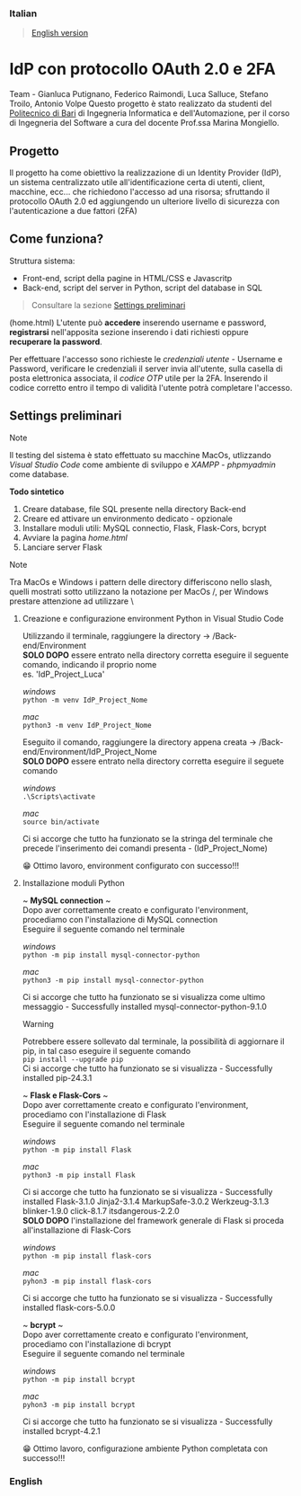### Italian
> [English version](#english)
# IdP con protocollo OAuth 2.0 e 2FA
Team - Gianluca Putignano, Federico Raimondi, Luca Salluce, Stefano Troilo, Antonio Volpe
Questo progetto è stato realizzato da studenti del [Politecnico di Bari](https://www.poliba.it) di Ingegneria Informatica e dell'Automazione, per il corso di Ingegneria del Software a cura del docente Prof.ssa Marina Mongiello.

## Progetto
Il progetto ha come obiettivo la realizzazione di un Identity Provider (IdP), un sistema centralizzato utile all'identificazione certa di utenti, client, macchine, ecc... che richiedono l'accesso ad una risorsa; sfruttando il protocollo OAuth 2.0 ed aggiungendo un ulteriore livello di sicurezza con l'autenticazione a due fattori (2FA)

## Come funziona?
Struttura sistema:
- Front-end, script della pagine in HTML/CSS e Javascritp
- Back-end, script del server in Python, script del database in SQL
> Consultare la sezione [Settings preliminari](#settings-preliminari)

(home.html) L'utente può **accedere** inserendo username e password, **registrarsi** nell'apposita sezione inserendo i dati richiesti oppure **recuperare la password**.

Per effettuare l'accesso sono richieste le _credenziali utente_ - Username e Password, verificare le credenziali il server invia all'utente, sulla casella di posta elettronica associata, il _codice OTP_ utile per la 2FA. Inserendo il codice corretto entro il tempo di validità l'utente potrà completare l'accesso.

## Settings preliminari
> [!NOTE]
> Il testing del sistema è stato effettuato su macchine MacOs, utlizzando _Visual Studio Code_ come ambiente di sviluppo e _XAMPP - phpmyadmin_ come database.

**Todo sintetico**
1. Creare database, file SQL presente nella directory Back-end
2. Creare ed attivare un environmento dedicato - opzionale
4. Installare moduli utili: MySQL connectio, Flask, Flask-Cors, bcrypt
5. Avviare la pagina _home.html_
6. Lanciare server Flask

> [!NOTE]
> Tra MacOs e Windows i pattern delle directory differiscono nello slash, quelli mostrati sotto utilizzano la notazione per MacOs /, per Windows prestare attenzione ad utilizzare \

1. Creazione e configurazione environment Python in Visual Studio Code

    Utilizzando il terminale, raggiungere la directory -> /Back-end/Environment\
    **SOLO DOPO** essere entrato nella directory corretta eseguire il seguente comando, indicando il proprio nome\
    es. 'IdP_Project_Luca'

    _windows_\
    `python -m venv IdP_Project_Nome`
   
    _mac_\
    `python3 -m venv IdP_Project_Nome`

    Eseguito il comando, raggiungere la directory appena creata -> /Back-end/Environment/IdP_Project_Nome\
    **SOLO DOPO** essere entrato nella directory corretta eseguire il seguete comando

    _windows_\
    `.\Scripts\activate`

    _mac_\
    `source bin/activate`

    Ci si accorge che tutto ha funzionato se la stringa del terminale che precede l'inserimento dei comandi presenta - (IdP_Project_Nome)

    :grin:  Ottimo lavoro, environment configurato con successo!!!

3. Installazione moduli Python
   
    ~ **MySQL connection** ~ \
    Dopo aver correttamente creato e configurato l'environment, procediamo con l'installazione di MySQL connection\
    Eseguire il seguente comando nel terminale
   
    _windows_\
    `python -m pip install mysql-connector-python`

    _mac_\
    `python3 -m pip install mysql-connector-python`

    Ci si accorge che tutto ha funzionato se si visualizza come ultimo messaggio - Successfully installed mysql-connector-python-9.1.0

    > [!WARNING]
    > Potrebbere essere sollevato dal terminale, la possibilità di aggiornare il pip, in tal caso eseguire il seguente comando\
    > `pip install --upgrade pip`\
    > Ci si accorge che tutto ha funzionato se si visualizza - Successfully installed pip-24.3.1

    ~ **Flask e Flask-Cors** ~\
    Dopo aver correttamente creato e configurato l'environment, procediamo con l'installazione di Flask\
    Eseguire il seguente comando nel terminale
   
    _windows_\
    `python -m pip install Flask`

    _mac_\
    `python3 -m pip install Flask`

    Ci si accorge che tutto ha funzionato se si visualizza - Successfully installed Flask-3.1.0 Jinja2-3.1.4 MarkupSafe-3.0.2 Werkzeug-3.1.3 blinker-1.9.0 click-8.1.7 itsdangerous-2.2.0\
    **SOLO DOPO** l'installazione del framework generale di Flask si proceda all'installazione di Flask-Cors

    _windows_\
    `python -m pip install flask-cors`
   
    _mac_\
    `pyhon3 -m pip install flask-cors`

    Ci si accorge che tutto ha funzionato se si visualizza - Successfully installed flask-cors-5.0.0
   
    ~ **bcrypt** ~\
    Dopo aver correttamente creato e configurato l'environment, procediamo con l'installazione di bcrypt\
    Eseguire il seguente comando nel terminale

    _windows_\
    `python -m pip install bcrypt`
   
    _mac_\
    `pyhon3 -m pip install bcrypt`

    Ci si accorge che tutto ha funzionato se si visualizza - Successfully installed bcrypt-4.2.1

    :grin:  Ottimo lavoro, configurazione ambiente Python completata con successo!!!

### English
